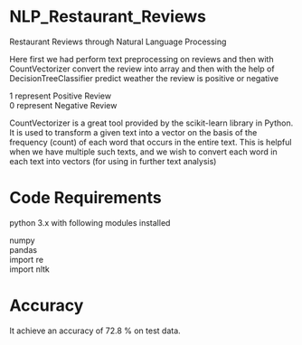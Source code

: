 # NLP_Restaurant_Reviews
Restaurant Reviews through Natural Language Processing

Here first we had perform text preprocessing on reviews and then with CountVectorizer convert the review into array and then with the help of DecisionTreeClassifier predict weather the review is positive or negative<br>

1 represent Positive Review<br>
0 represent Negative Review<br>

CountVectorizer is a great tool provided by the scikit-learn library in Python.
It is used to transform a given text into a vector on the basis of the frequency (count) of each word that occurs in the entire text.
This is helpful when we have multiple such texts, and we wish to convert each word in each text into vectors (for using in further text analysis)

# Code Requirements
python 3.x with following modules installed<br>

numpy<br>
pandas<br>
import re<br>
import nltk<br>

# Accuracy
It achieve an accuracy of 72.8 % on test data.
